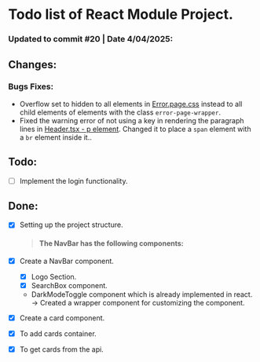 # Todo list of React Module Project.

### Updated to commit #20 | Date 4/04/2025:

## Changes:

### Bugs Fixes:

-   Overflow set to hidden to all elements in [Error.page.css](./website/src/styles/Error.page.css) instead to all child elements of elements with the class `error-page-wrapper`.
-   Fixed the warning error of not using a key in rendering the paragraph lines in [Header.tsx - p element](./website/src/components/Header.tsx). Changed it to place a `span` element with a `br` element inside it..

## Todo:

-   [ ] Implement the login functionality.

## Done:

-   [x] Setting up the project structure.

    > #### The NavBar has the following components:

-   [x] Create a NavBar component.

    -   [x] Logo Section.
    -   [x] SearchBox component.
    -   DarkModeToggle component which is already implemented in react. -> Created a wrapper component for customizing the component.

-   [x] Create a card component.

-   [x] To add cards container.
-   [x] To get cards from the api.
